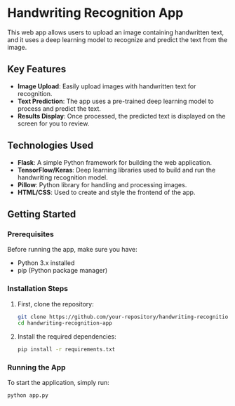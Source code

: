# Handwriting Recognition App

This web app allows users to upload an image containing handwritten text, and it uses a deep learning model to recognize and predict the text from the image.

## Key Features

- **Image Upload**: Easily upload images with handwritten text for recognition.
- **Text Prediction**: The app uses a pre-trained deep learning model to process and predict the text.
- **Results Display**: Once processed, the predicted text is displayed on the screen for you to review.

## Technologies Used

- **Flask**: A simple Python framework for building the web application.
- **TensorFlow/Keras**: Deep learning libraries used to build and run the handwriting recognition model.
- **Pillow**: Python library for handling and processing images.
- **HTML/CSS**: Used to create and style the frontend of the app.

## Getting Started

### Prerequisites

Before running the app, make sure you have:

- Python 3.x installed
- pip (Python package manager)

### Installation Steps

1. First, clone the repository:

   ```bash
   git clone https://github.com/your-repository/handwriting-recognition-app.git
   cd handwriting-recognition-app
   ```

2. Install the required dependencies:

   ```bash
   pip install -r requirements.txt
   ```


### Running the App

To start the application, simply run:

```bash
python app.py
```
